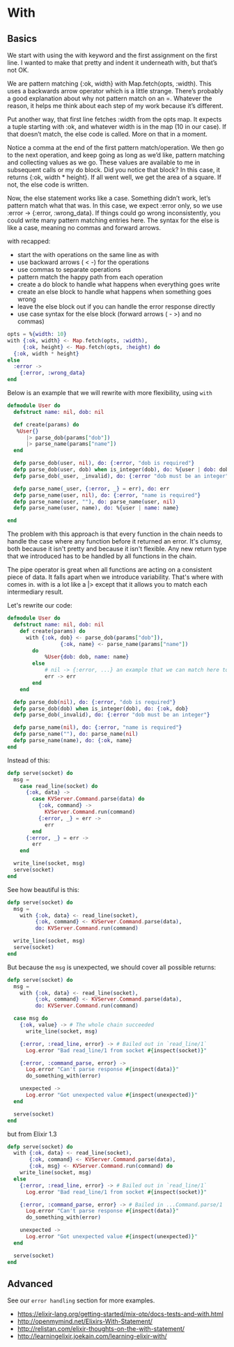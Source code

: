 With
====


## Basics

We start with using the with keyword and the first assignment on the first line. I wanted to make that pretty and indent it underneath with, but that’s not OK.

We are pattern matching {:ok, width} with Map.fetch(opts, :width). This uses a backwards arrow operator which is a little strange. There’s probably a good explanation about why not pattern match on an =. Whatever the reason, it helps me think about each step of my work because it’s different.

Put another way, that first line fetches :width from the opts map. It expects a tuple starting with :ok, and whatever width is in the map (10 in our case). If that doesn’t match, the else code is called. More on that in a moment.

Notice a comma at the end of the first pattern match/operation. We then go to the next operation, and keep going as long as we’d like, pattern matching and collecting values as we go. These values are available to me in subsequent calls or my do block. Did you notice that block? In this case, it returns {:ok, width * height}. If all went well, we get the area of a square. If not, the else code is written.

Now, the else statement works like a case. Something didn’t work, let’s pattern match what that was. In this case, we expect :error only, so we use :error -> {:error, :wrong_data}. If things could go wrong inconsistently, you could write many pattern matching entries here. The syntax for the else is like a case, meaning no commas and forward arrows.

with recapped:

* start the with operations on the same line as with
* use backward arrows ( < -) for the operations
* use commas to separate operations
* pattern match the happy path from each operation
* create a do block to handle what happens when everything goes write
* create an else block to handle what happens when something goes wrong
* leave the else block out if you can handle the error response directly
* use case syntax for the else block (forward arrows ( - >) and no commas)



```elixir
opts = %{width: 10}
with {:ok, width} <- Map.fetch(opts, :width),
     {:ok, height} <- Map.fetch(opts, :height) do
  {:ok, width * height}
else
  :error ->
    {:error, :wrong_data}
end
```

Below is an example that we will rewrite with more flexibility, using `with`

```elixir
defmodule User do
  defstruct name: nil, dob: nil

  def create(params) do
   %User{}
      |> parse_dob(params["dob"])
      |> parse_name(params["name"])
  end

  defp parse_dob(user, nil), do: {:error, "dob is required"}
  defp parse_dob(user, dob) when is_integer(dob), do: %{user | dob: dob}
  defp parse_dob(_user, _invalid), do: {:error "dob must be an integer"}

  defp parse_name(_user, {:error, _} = err), do: err
  defp parse_name(user, nil), do: {:error, "name is required"}
  defp parse_name(user, ""), do: parse_name(user, nil)
  defp parse_name(user, name), do: %{user | name: name}

end
```

The problem with this approach is that every function in the chain needs to handle the case where any function before it returned an error. It's clumsy, both because it isn't pretty and because it isn't flexible. Any new return type that we introduced has to be handled by all functions in the chain.

The pipe operator is great when all functions are acting on a consistent piece of data. It falls apart when we introduce variability. That's where with comes in. with is a lot like a |> except that it allows you to match each intermediary result.

Let's rewrite our code:

```elixir
defmodule User do
  defstruct name: nil, dob: nil
	def create(params) do
	  with {:ok, dob} <- parse_dob(params["dob"]),
				 {:ok, name} <- parse_name(params["name"])
		do
			%User{dob: dob, name: name}
		else
			# nil -> {:error, ...} an example that we can match here too
			err -> err
		end
	end

  defp parse_dob(nil), do: {:error, "dob is required"}
  defp parse_dob(dob) when is_integer(dob), do: {:ok, dob}
  defp parse_dob(_invalid), do: {:error "dob must be an integer"}

  defp parse_name(nil), do: {:error, "name is required"}
  defp parse_name(""), do: parse_name(nil)
  defp parse_name(name), do: {:ok, name}
end
```



Instead of this:

```elixir
defp serve(socket) do
  msg =
    case read_line(socket) do
      {:ok, data} ->
        case KVServer.Command.parse(data) do
          {:ok, command} ->
            KVServer.Command.run(command)
          {:error, _} = err ->
            err
        end
      {:error, _} = err ->
        err
    end

  write_line(socket, msg)
  serve(socket)
end
```

See how beautiful is this:

```elixir
defp serve(socket) do
  msg =
    with {:ok, data} <- read_line(socket),
         {:ok, command} <- KVServer.Command.parse(data),
         do: KVServer.Command.run(command)

  write_line(socket, msg)
  serve(socket)
end
```


But because the `msg` is unexpected, we should cover all possible returns:

```elixir
defp serve(socket) do
  msg =
    with {:ok, data} <- read_line(socket),
         {:ok, command} <- KVServer.Command.parse(data),
         do: KVServer.Command.run(command)

  case msg do
    {:ok, value} -> # The whole chain succeeded
      write_line(socket, msg)

    {:error, :read_line, error} -> # Bailed out in `read_line/1`
      Log.error "Bad read_line/1 from socket #{inspect(socket)}"

    {:error, :command_parse, error} ->
      Log.error "Can't parse response #{inspect(data)}"
      do_something_with(error)

    unexpected ->
      Log.error "Got unexpected value #{inspect(unexpected)}"
  end

  serve(socket)
end
```


but from Elixir 1.3

```elixir
defp serve(socket) do
  with {:ok, data} <- read_line(socket),
       {:ok, command} <- KVServer.Command.parse(data),
       {:ok, msg} <- KVServer.Command.run(command) do
    write_line(socket, msg)
  else
    {:error, :read_line, error} -> # Bailed out in `read_line/1`
      Log.error "Bad read_line/1 from socket #{inspect(socket)}"

    {:error, :command_parse, error} -> # Bailed in ...Command.parse/1
      Log.error "Can't parse response #{inspect(data)}"
      do_something_with(error)

    unexpected ->
      Log.error "Got unexpected value #{inspect(unexpected)}"
  end

  serve(socket)
end
```





## Advanced

See our `error handling` section for more examples.

* https://elixir-lang.org/getting-started/mix-otp/docs-tests-and-with.html
* http://openmymind.net/Elixirs-With-Statement/
* http://relistan.com/elixir-thoughts-on-the-with-statement/
* http://learningelixir.joekain.com/learning-elixir-with/
